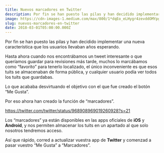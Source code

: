 ```yaml
---
title: Nuevos marcadores en Twitter
description: Por fin se han puesto las pilas y han decidido implementar una nueva característica que los usuarios llevaban años esperando.
image: https://cdn-images-1.medium.com/max/800/1*dqEo_eLHygr4zevddOMYpg.jpeg
slug: nuevos-marcadores-en-twitter
date: 2018-03-01T05:00:00.000Z
---
```


Por fin se han puesto las pilas y han decidido implementar una nueva característica que los usuarios llevaban años esperando.

Hasta ahora cuando nos encontrábamos un tweet interesante o que queríamos guardar para revisiones más tarde, muchos lo marcábamos como “favorito” para tenerlo localizado, el único inconveniente es que esos tuits se almacenaban de forma pública, y cualquier usuario podía ver todos los tuits que guardabas.

Lo que acababa desvirtuando el objetivo con el que fue creado el botón “Me Gusta”.

Por eso ahora han creado la función de “marcadores”.

https://twitter.com/twitter/status/968908969019260928?s=21

Los “marcadores” ya están disponibles en las apps oficiales de **iOS** y **Android**, y nos permiten almacenar los tuits en un apartado al que solo nosotros tendremos acceso.

Así que rápido, corred a actualizar vuestra app de **Twitter** y comenzad a pasar vuestro “Me Gusta” a “Marcadores”.
